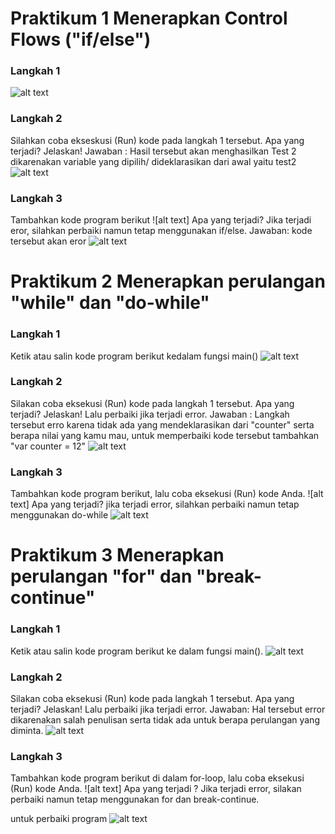 # Praktikum 1 Menerapkan Control Flows ("if/else")
### Langkah 1
![alt text](https://github.com/BagusRezky/2141720210-mobile-2023/blob/main/week-03/docs/Praktikum%201%20soal%201.png)
### Langkah 2
Silahkan coba ekseskusi (Run) kode pada langkah 1 tersebut. Apa yang terjadi? Jelaskan!
Jawaban : Hasil tersebut akan menghasilkan Test 2 dikarenakan variable yang dipilih/ dideklarasikan dari awal yaitu test2
![alt text](https://github.com/BagusRezky/2141720210-mobile-2023/blob/main/week-03/docs/Praktikum%201%20soal%202.png)
### Langkah 3
Tambahkan kode program berikut
![alt text]
Apa yang terjadi? Jika terjadi eror, silahkan perbaiki namun tetap menggunakan if/else. Jawaban: kode tersebut akan eror
![alt text](https://github.com/BagusRezky/2141720210-mobile-2023/blob/main/week-03/docs/Praktikum%201%20soal%203%20jawaban.PNG)

# Praktikum 2 Menerapkan perulangan "while" dan "do-while"
### Langkah 1
Ketik atau salin kode program berikut kedalam fungsi main()
![alt text](https://github.com/BagusRezky/2141720210-mobile-2023/blob/main/week-03/docs/Praktikum%202%20soal%201.png)
### Langkah 2
Silakan coba eksekusi (Run) kode pada langkah 1 tersebut. Apa yang terjadi? Jelaskan! Lalu perbaiki jika terjadi error.
Jawaban : Langkah tersebut erro karena tidak ada yang mendeklarasikan dari "counter" serta berapa nilai yang kamu mau, untuk memperbaiki kode tersebut tambahkan "var counter = 12"
![alt text](https://github.com/BagusRezky/2141720210-mobile-2023/blob/main/week-03/docs/Praktikum%202%20soal%202.png)
### Langkah 3
Tambahkan kode program berikut, lalu coba eksekusi (Run) kode Anda.
![alt text]
Apa yang terjadi? jika terjadi error, silahkan perbaiki namun tetap menggunakan do-while
![alt text](https://github.com/BagusRezky/2141720210-mobile-2023/blob/main/week-03/docs/Praktikum%202%20soal%203%20jawaban.PNG)
# Praktikum 3 Menerapkan perulangan "for" dan "break-continue"
### Langkah 1
Ketik atau salin kode program berikut ke dalam fungsi main().
![alt text](https://github.com/BagusRezky/2141720210-mobile-2023/blob/main/week-03/docs/Praktikum%203%20soal%201.PNG)
### Langkah 2
Silakan coba eksekusi (Run) kode pada langkah 1 tersebut. Apa yang terjadi? Jelaskan! Lalu perbaiki jika terjadi error.
Jawaban: Hal tersebut error dikarenakan salah penulisan serta tidak ada untuk berapa perulangan yang diminta.
![alt text](https://github.com/BagusRezky/2141720210-mobile-2023/blob/main/week-03/docs/Praktikum%203%20soal%202.PNG)

### Langkah 3
Tambahkan kode program berikut di dalam for-loop, lalu coba eksekusi (Run) kode Anda.
![alt text]
Apa yang terjadi ? Jika terjadi error, silakan perbaiki namun tetap menggunakan for dan break-continue.

untuk perbaiki program 
![alt text](https://github.com/BagusRezky/2141720210-mobile-2023/blob/main/week-03/docs/Praktikum%203%20soal%203.PNG)